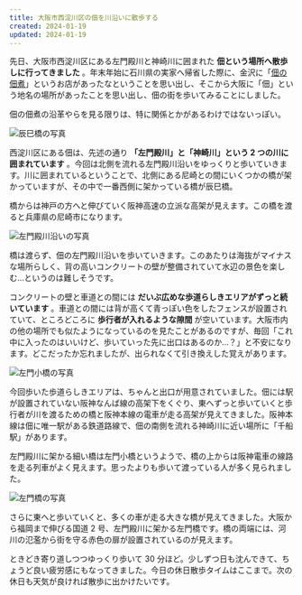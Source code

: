 ```yaml
---
title: 大阪市西淀川区の佃を川沿いに散歩する
created: 2024-01-19
updated: 2024-01-19
---
```


先日、大阪市西淀川区にある左門殿川と神崎川に囲まれた **佃という場所へ散歩しに行ってきました** 。年末年始に石川県の実家へ帰省した際に、金沢に「[佃の佃煮](https://www.tukudani.co.jp/)」というお店があったなということを思い出し、そこから大阪に「佃」という地名の場所があったことを思い出し、佃の街を歩いてみることにしました。

佃の佃煮の沿革やらを見る限りは、特に関係とかがあるわけではないっぽい。

![辰巳橋の写真](d0966d17-83a5-4ee3-c6f6-b2e48d8bb700)

西淀川区にある佃は、先述の通り **「左門殿川」と「神崎川」という 2 つの川に囲まれています** 。今回は北側を流れる左門殿川沿いをゆっくりと歩いていきます。川に囲まれているということで、北側にある尼崎との間にいくつかの橋が架かっていますが、その中で一番西側に架かっている橋が辰巳橋。

橋からは神戸の方へと伸びていく阪神高速の立派な高架が見えます。この橋を渡ると兵庫県の尼崎市になります。

![左門殿川沿いの写真](9b926e40-51b7-4b4a-51e4-ff7f71861c00)

橋は渡らず、佃の左門殿川沿いを歩いていきます。このあたりは海抜がマイナスな場所らしく、背の高いコンクリートの壁が整備されていて水辺の景色を楽しむ…というのは難しそうです。

コンクリートの壁と車道との間には **だいぶ広めな歩道らしきエリアがずっと続いています** 。車道との間には背が高くて青っぽい色をしたフェンスが設置されていて、ところどころに **歩行者が入れるような隙間** が空いています。大阪市内の他の場所でも似たようになっているのを見たことがあるのですが、毎回「これ中に入ったのはいいけど、歩いていった先に出口はあるのか…？」と不安になります。どこだったか忘れましたが、出られなくて引き換えした覚えがあります。

![左門小橋の写真](697f60bf-1b01-45b1-b994-13b21f281100)

今回歩いた歩道らしきエリアは、ちゃんと出口が用意されていました。佃には駅が設置されていない阪神なんば線の高架下をくぐり、東へずっと歩いていくと歩行者が川を渡るための橋と阪神本線の電車が走る高架が見えてきました。阪神本線は佃に唯一駅がある鉄道路線で、佃の南側を流れる神崎川に近い場所に「千船駅」があります。

左門殿川に架かる細い橋は左門小橋というようで、橋の上からは阪神電車の線路を走る列車がよく見えます。思ったよりも歩いて渡っている人が多く見られました。

![左門橋の写真](87e111c9-12cb-4d0a-2627-8007b48bd000)

さらに東へと歩いていくと、多くの車が走る大きな橋が見えてきました。大阪から福岡まで伸びる国道 2 号、左門殿川に架かる左門橋です。橋の両端には、河川の氾濫から街を守る赤色の扉が設置されているのが見えます。

ときどき寄り道しつつゆっくり歩いて 30 分ほど。少しずつ日も沈んできて、ちょうど良い疲労感にもなってきました。今日の休日散歩タイムはここまで。次の休日も天気が良ければ散歩に出かけたいです。

